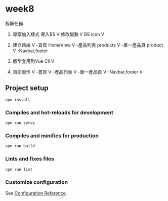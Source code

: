 # week8
拆解任務
1. 專案加入樣式
導入BS V
修改變數 V
BS icon V

2. 建立路由 V
-首頁 HomeView V
-產品列表 products V
-單一產品頁 product V
-Navbar,footer 

3. 版型套用到Vue Cli V

4. 頁面製作 V
-首頁 V
-產品列表 V
-單一產品頁 V
-Navbar,footer V



## Project setup
```
npm install
```

### Compiles and hot-reloads for development
```
npm run serve
```

### Compiles and minifies for production
```
npm run build
```

### Lints and fixes files
```
npm run lint
```

### Customize configuration
See [Configuration Reference](https://cli.vuejs.org/config/).

